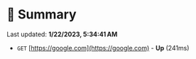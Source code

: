 # 📖 Summary
Last updated: **1/22/2023, 5:34:41 AM**

- `GET` [https://google.com](https://google.com) - **Up** (241ms)
